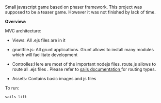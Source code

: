 Small javascript game based on phaser framework. This project was supposed to be a teaser game. However it was not finished by lack of time.


**Overview:**

MVC architecture:

* Views: All .ejs files are in it

* gruntfile.js: All grunt applications. Grunt allows to install many modules which will facilitate development

* Controlles:Here are most of the important nodejs files. route.js allows to route all .ejs files . Please refer to [sails documentation ](http://www.programwitherik.com/five-tips-when-working-with-routes-on-sails-js/ )for routing types. 

* Assets: Contains basic images and js files


To run:

    sails lift